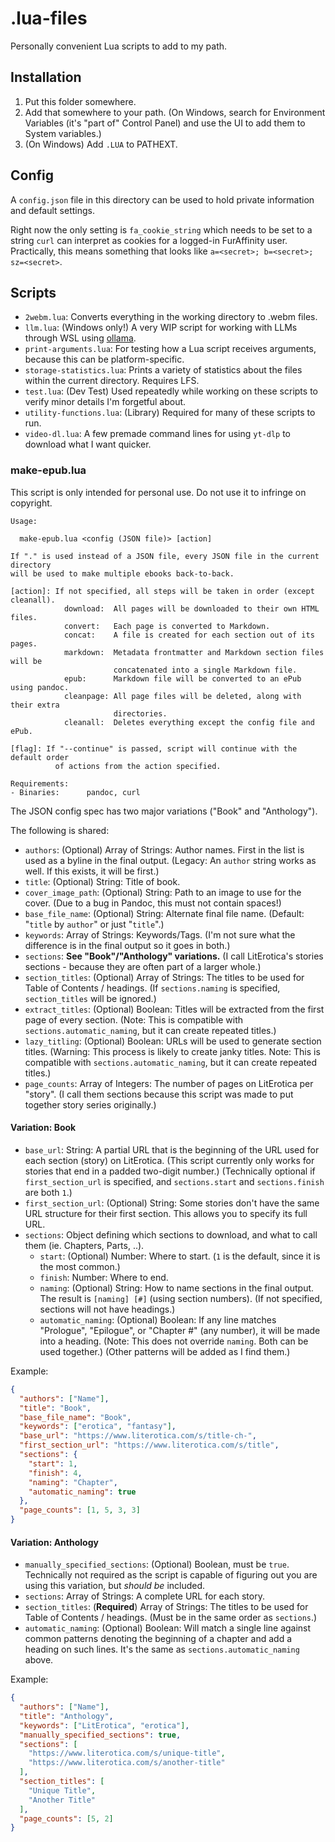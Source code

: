 # .lua-files
Personally convenient Lua scripts to add to my path.

## Installation
1. Put this folder somewhere.
2. Add that somewhere to your path. (On Windows, search for Environment Variables (it's "part of" Control Panel) and use the UI to add them to System variables.)
3. (On Windows) Add `.LUA` to PATHEXT.

## Config
A `config.json` file in this directory can be used to hold private information and default settings.

Right now the only setting is `fa_cookie_string` which needs to be set to a string `curl` can interpret as cookies for a logged-in FurAffinity user.
Practically, this means something that looks like `a=<secret>; b=<secret>; sz=<secret>`.

## Scripts
- `2webm.lua`: Converts everything in the working directory to .webm files.
- `llm.lua`: (Windows only!) A very WIP script for working with LLMs through WSL using [ollama](https://github.com/jmorganca/ollama).
- `print-arguments.lua`: For testing how a Lua script receives arguments, because this can be platform-specific.
- `storage-statistics.lua`: Prints a variety of statistics about the files within the current directory. Requires LFS.
- `test.lua`: (Dev Test) Used repeatedly while working on these scripts to verify minor details I'm forgetful about.
- `utility-functions.lua`: (Library) Required for many of these scripts to run.
- `video-dl.lua`: A few premade command lines for using `yt-dlp` to download what I want quicker.

### make-epub.lua
This script is only intended for personal use. Do not use it to infringe on copyright.

```
Usage:

  make-epub.lua <config (JSON file)> [action]

If "." is used instead of a JSON file, every JSON file in the current directory
will be used to make multiple ebooks back-to-back.

[action]: If not specified, all steps will be taken in order (except cleanall).
            download:  All pages will be downloaded to their own HTML files.
            convert:   Each page is converted to Markdown.
            concat:    A file is created for each section out of its pages.
            markdown:  Metadata frontmatter and Markdown section files will be
                       concatenated into a single Markdown file.
            epub:      Markdown file will be converted to an ePub using pandoc.
            cleanpage: All page files will be deleted, along with their extra
                       directories.
            cleanall:  Deletes everything except the config file and ePub.

[flag]: If "--continue" is passed, script will continue with the default order
          of actions from the action specified.

Requirements:
- Binaries:      pandoc, curl
```

The JSON config spec has two major variations ("Book" and "Anthology").

The following is shared:
- `authors`: (Optional) Array of Strings: Author names. First in the list is used as a byline in the final output. (Legacy: An `author` string works as well. If this exists, it will be first.)
- `title`: (Optional) String: Title of book.
- `cover_image_path`: (Optional) String: Path to an image to use for the cover. (Due to a bug in Pandoc, this must not contain spaces!)
- `base_file_name`: (Optional) String: Alternate final file name. (Default: "`title` by `author`" or just "`title`".)
- `keywords`: Array of Strings: Keywords/Tags. (I'm not sure what the difference is in the final output so it goes in both.)
- `sections`: **See "Book"/"Anthology" variations.** (I call LitErotica's stories sections - because they are often part of a larger whole.)
- `section_titles`: (Optional) Array of Strings: The titles to be used for Table of Contents / headings. (If `sections.naming` is specified, `section_titles` will be ignored.)
- `extract_titles`: (Optional) Boolean: Titles will be extracted from the first page of every section. (Note: This is compatible with `sections.automatic_naming`, but it can create repeated titles.)
- `lazy_titling`: (Optional) Boolean: URLs will be used to generate section titles. (Warning: This process is likely to create janky titles. Note: This is compatible with `sections.automatic_naming`, but it can create repeated titles.)
- `page_counts`: Array of Integers: The number of pages on LitErotica per "story". (I call them sections because this script was made to put together story series originally.)

#### Variation: Book
- `base_url`: String: A partial URL that is the beginning of the URL used for each section (story) on LitErotica. (This script currently only works for stories that end in a padded two-digit number.) (Technically optional if `first_section_url` is specified, and `sections.start` and `sections.finish` are both `1`.)
- `first_section_url`: (Optional) String: Some stories don't have the same URL structure for their first section. This allows you to specify its full URL.
- `sections`: Object defining which sections to download, and what to call them (ie. Chapters, Parts, ..).
  - `start`: (Optional) Number: Where to start. (`1` is the default, since it is the most common.)
  - `finish`: Number: Where to end.
  - `naming`: (Optional) String: How to name sections in the final output. The result is `[naming] [#]` (using section numbers). (If not specified, sections will not have headings.)
  - `automatic_naming`: (Optional) Boolean: If any line matches "Prologue", "Epilogue", or "Chapter #" (any number), it will be made into a heading. (Note: This does not override `naming`. Both can be used together.) (Other patterns will be added as I find them.)

Example:
```json
{
  "authors": ["Name"],
  "title": "Book",
  "base_file_name": "Book",
  "keywords": ["erotica", "fantasy"],
  "base_url": "https://www.literotica.com/s/title-ch-",
  "first_section_url": "https://www.literotica.com/s/title",
  "sections": {
    "start": 1,
    "finish": 4,
    "naming": "Chapter",
    "automatic_naming": true
  },
  "page_counts": [1, 5, 3, 3]
}
```

#### Variation: Anthology
- `manually_specified_sections`: (Optional) Boolean, must be `true`. Technically not required as the script is capable of figuring out you are using this variation, but *should be* included.
- `sections`: Array of Strings: A complete URL for each story.
- `section_titles`: (**Required**) Array of Strings: The titles to be used for Table of Contents / headings. (Must be in the same order as `sections`.)
- `automatic_naming`: (Optional) Boolean: Will match a single line against common patterns denoting the beginning of a chapter and add a heading on such lines. It's the same as `sections.automatic_naming` above.

Example:
```json
{
  "authors": ["Name"],
  "title": "Anthology",
  "keywords": ["LitErotica", "erotica"],
  "manually_specified_sections": true,
  "sections": [
    "https://www.literotica.com/s/unique-title",
    "https://www.literotica.com/s/another-title"
  ],
  "section_titles": [
    "Unique Title",
    "Another Title"
  ],
  "page_counts": [5, 2]
}
```

